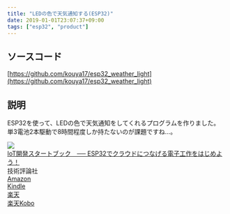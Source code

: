 ```yaml
---
title: "LEDの色で天気通知する(ESP32)"
date: 2019-01-01T23:07:37+09:00
tags: ["esp32", "product"]
---
```


## ソースコード
[https://github.com/kouya17/esp32_weather_light](https://github.com/kouya17/esp32_weather_light)

## 説明
ESP32を使って、LEDの色で天気通知をしてくれるプログラムを作りました。  
単3電池2本駆動で8時間程度しか持たないのが課題ですね…。

<div class="kattene">
    <div class="kattene__imgpart"><a target="_blank" rel="noopener" href="https://www.amazon.co.jp/gp/product/B07W59XH6V/ref=as_li_tl?ie=UTF8&camp=247&creative=1211&creativeASIN=B07W59XH6V&linkCode=as2&tag=kouya17-22&linkId=d4e55c926f36778ff55ad7d0b98164d7"><img src="https://ws-fe.amazon-adsystem.com/widgets/q?_encoding=UTF8&MarketPlace=JP&ASIN=B07W59XH6V&ServiceVersion=20070822&ID=AsinImage&WS=1&Format=_SL160_&tag=kouya17-22"></a></div>
    <div class="kattene__infopart">
      <div class="kattene__title"><a target="_blank" rel="noopener" href="https://www.amazon.co.jp/gp/product/B07W59XH6V/ref=as_li_tl?ie=UTF8&camp=247&creative=1211&creativeASIN=B07W59XH6V&linkCode=as2&tag=kouya17-22&linkId=d4e55c926f36778ff55ad7d0b98164d7">IoT開発スタートブック　── ESP32でクラウドにつなげる電子工作をはじめよう！</a></div>
      <div class="kattene__description">技術評論社</div>
      <div class="kattene__btns __four">
        <div><a class="kattene__btn __orange" target="_blank" rel="noopener" href="https://www.amazon.co.jp/gp/product/4297107368/ref=as_li_tl?ie=UTF8&camp=247&creative=1211&creativeASIN=4297107368&linkCode=as2&tag=kouya17-22&linkId=a950aae2577a3f99da467c75814b2d9c">Amazon</a></div>
        <div><a class="kattene__btn __blue" target="_blank" rel="noopener" href="https://www.amazon.co.jp/gp/product/B07W59XH6V/ref=as_li_tl?ie=UTF8&camp=247&creative=1211&creativeASIN=B07W59XH6V&linkCode=as2&tag=kouya17-22&linkId=d4e55c926f36778ff55ad7d0b98164d7">Kindle</a></div>
        <div><a class="kattene__btn __red" target="_blank" rel="noopener" href="https://hb.afl.rakuten.co.jp/ichiba/1592b466.7f5ea7c8.1592b467.70471b78/?pc=https%3A%2F%2Fitem.rakuten.co.jp%2Frakutenkobo-ebooks%2Fefa463d66b3034a19cbc28f8592289cd%2F&link_type=hybrid_url&ut=eyJwYWdlIjoiaXRlbSIsInR5cGUiOiJoeWJyaWRfdXJsIiwic2l6ZSI6IjI0MHgyNDAiLCJuYW0iOjEsIm5hbXAiOiJyaWdodCIsImNvbSI6MSwiY29tcCI6ImxlZnQiLCJwcmljZSI6MSwiYm9yIjoxLCJjb2wiOjAsImJidG4iOjEsInByb2QiOjB9">楽天</a></div>
        <div><a class="kattene__btn __green" target="_blank" rel="noopener" href="https://hb.afl.rakuten.co.jp/ichiba/1585b2d3.e3af76f2.1585b2d4.494d3f80/?pc=https%3A%2F%2Fitem.rakuten.co.jp%2Fbook%2F15975238%2F&link_type=hybrid_url&ut=eyJwYWdlIjoiaXRlbSIsInR5cGUiOiJoeWJyaWRfdXJsIiwic2l6ZSI6IjI0MHgyNDAiLCJuYW0iOjEsIm5hbXAiOiJyaWdodCIsImNvbSI6MSwiY29tcCI6ImxlZnQiLCJwcmljZSI6MSwiYm9yIjoxLCJjb2wiOjAsImJidG4iOjEsInByb2QiOjB9">楽天Kobo</a></div>
      </div>
    </div>
</div>
